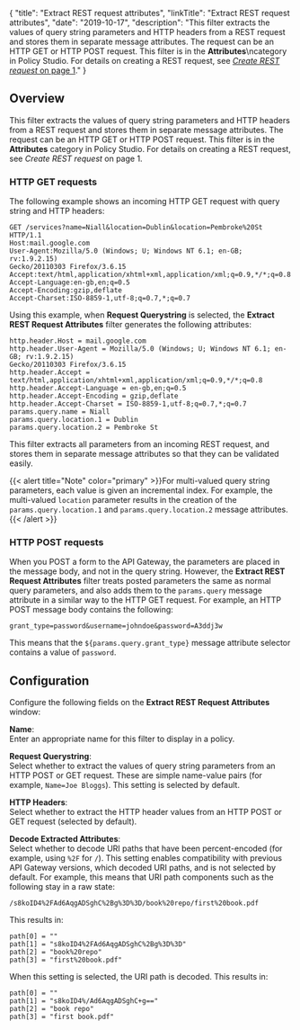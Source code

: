{
"title": "Extract REST request attributes",
"linkTitle": "Extract REST request attributes",
"date": "2019-10-17",
"description": "This filter extracts the values of query string parameters and HTTP headers from a REST request and stores them in separate message attributes. The request can be an HTTP GET or HTTP POST request. This filter is in the **Attributes**\\ncategory in Policy Studio. For details on creating a REST request, see [*Create REST request* on page 1](%3Ca%20href=)."
}
﻿
<div id="p_attributes_extract_rest_request_over">

Overview
--------

This filter extracts the values of query string parameters and HTTP headers from a REST request and stores them in separate message attributes. The request can be an HTTP GET or HTTP POST request. This filter is in the **Attributes**
category in Policy Studio. For details on creating a REST request, see *Create REST request* on page 1.

<div>

### HTTP GET requests

The following example shows an incoming HTTP GET request with query string and HTTP headers:

``` {space="preserve"}
GET /services?name=Niall&location=Dublin&location=Pembroke%20St HTTP/1.1
Host:mail.google.com
User-Agent:Mozilla/5.0 (Windows; U; Windows NT 6.1; en-GB; rv:1.9.2.15) 
Gecko/20110303 Firefox/3.6.15
Accept:text/html,application/xhtml+xml,application/xml;q=0.9,*/*;q=0.8
Accept-Language:en-gb,en;q=0.5
Accept-Encoding:gzip,deflate
Accept-Charset:ISO-8859-1,utf-8;q=0.7,*;q=0.7
```

Using this example, when **Request Querystring** is selected, the **Extract REST Request Attributes**
filter generates the following attributes:

``` {space="preserve"}
http.header.Host = mail.google.com
http.header.User-Agent = Mozilla/5.0 (Windows; U; Windows NT 6.1; en-GB; rv:1.9.2.15) 
Gecko/20110303 Firefox/3.6.15
http.header.Accept = text/html,application/xhtml+xml,application/xml;q=0.9,*/*;q=0.8
http.header.Accept-Language = en-gb,en;q=0.5
http.header.Accept-Encoding = gzip,deflate
http.header.Accept-Charset = ISO-8859-1,utf-8;q=0.7,*;q=0.7
params.query.name = Niall
params.query.location.1 = Dublin
params.query.location.2 = Pembroke St
```

This filter extracts all parameters from an incoming REST request, and stores them in separate message attributes so that they can be validated easily.

{{< alert title="Note" color="primary" >}}For multi-valued query string parameters, each value is given an incremental index. For example, the multi-valued `location`
parameter results in the creation of the `params.query.location.1`
and `params.query.location.2`
message attributes. {{< /alert >}}

</div>

<div>

### HTTP POST requests

When you POST a form to the API Gateway, the parameters are placed in the message body, and not in the query string. However, the **Extract REST Request Attributes**
filter treats posted parameters the same as normal query parameters, and also adds them to the `params.query`
message attribute in a similar way to the HTTP GET request. For example, an HTTP POST message body contains the following:

    grant_type=password&username=johndoe&password=A3ddj3w

This means that the `${params.query.grant_type}`
message attribute selector contains a value of `password`.

</div>

</div>

<div id="p_attributes_extract_rest_request_conf">

Configuration
-------------

Configure the following fields on the **Extract REST Request Attributes**
window:

**Name**:\
Enter an appropriate name for this filter to display in a policy.

**Request Querystring**:\
Select whether to extract the values of query string parameters from an HTTP POST or GET request. These are simple name-value pairs (for example, `Name=Joe Bloggs`). This setting is selected by default.

**HTTP Headers**:\
Select whether to extract the HTTP header values from an HTTP POST or GET request (selected by default).

**Decode Extracted Attributes**:\
Select whether to decode URI paths that have been percent-encoded (for example, using `%2F`
for `/`). This setting enables compatibility with previous API Gateway versions, which decoded URI paths, and is not selected by default. For example, this means that URI path components such as the following stay in a raw state:

    /s8koID4%2FAd6AqgADSghC%2Bg%3D%3D/book%20repo/first%20book.pdf

This results in:

``` {space="preserve"}
path[0] = ""
path[1] = "s8koID4%2FAd6AqgADSghC%2Bg%3D%3D"
path[2] = "book%20repo"
path[3] = "first%20book.pdf"
```

When this setting is selected, the URI path is decoded. This results in:

``` {space="preserve"}
path[0] = ""
path[1] = "s8koID4%/Ad6AqgADSghC+g=="
path[2] = "book repo"
path[3] = "first book.pdf"
```

</div>
